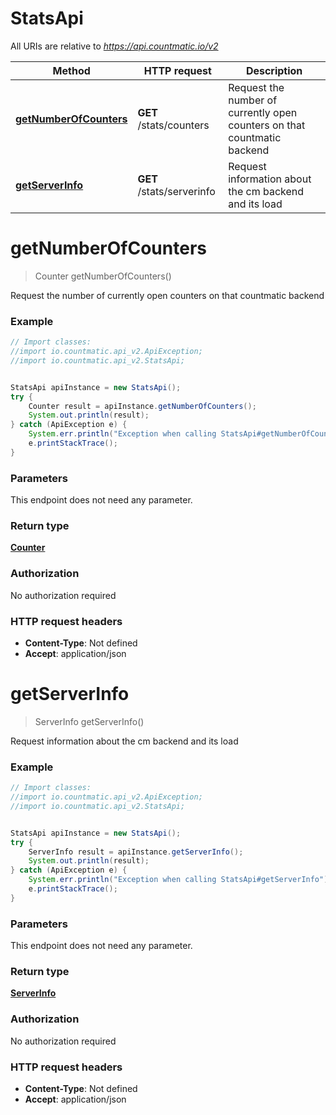 # StatsApi

All URIs are relative to *https://api.countmatic.io/v2*

Method | HTTP request | Description
------------- | ------------- | -------------
[**getNumberOfCounters**](StatsApi.md#getNumberOfCounters) | **GET** /stats/counters | Request the number of currently open counters on that countmatic backend
[**getServerInfo**](StatsApi.md#getServerInfo) | **GET** /stats/serverinfo | Request information about the cm backend and its load


<a name="getNumberOfCounters"></a>
# **getNumberOfCounters**
> Counter getNumberOfCounters()

Request the number of currently open counters on that countmatic backend

### Example
```java
// Import classes:
//import io.countmatic.api_v2.ApiException;
//import io.countmatic.api_v2.StatsApi;


StatsApi apiInstance = new StatsApi();
try {
    Counter result = apiInstance.getNumberOfCounters();
    System.out.println(result);
} catch (ApiException e) {
    System.err.println("Exception when calling StatsApi#getNumberOfCounters");
    e.printStackTrace();
}
```

### Parameters
This endpoint does not need any parameter.

### Return type

[**Counter**](Counter.md)

### Authorization

No authorization required

### HTTP request headers

 - **Content-Type**: Not defined
 - **Accept**: application/json

<a name="getServerInfo"></a>
# **getServerInfo**
> ServerInfo getServerInfo()

Request information about the cm backend and its load

### Example
```java
// Import classes:
//import io.countmatic.api_v2.ApiException;
//import io.countmatic.api_v2.StatsApi;


StatsApi apiInstance = new StatsApi();
try {
    ServerInfo result = apiInstance.getServerInfo();
    System.out.println(result);
} catch (ApiException e) {
    System.err.println("Exception when calling StatsApi#getServerInfo");
    e.printStackTrace();
}
```

### Parameters
This endpoint does not need any parameter.

### Return type

[**ServerInfo**](ServerInfo.md)

### Authorization

No authorization required

### HTTP request headers

 - **Content-Type**: Not defined
 - **Accept**: application/json

